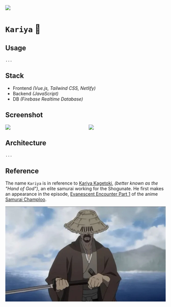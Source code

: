 [![](https://img.shields.io/badge/kariya_1.0.0-build-passing)](https://github.com/gongahkia/kariya/releases/tag/1.0.0)

# `Kariya` 🌻

## Usage

```console
...
```

## Stack

* Frontend *(Vue.js, Tailwind CSS, Netlify)*
* Backend *(JavaScript)*
* DB *(Firebase Realtime Database)*

## Screenshot

<div style="display: flex; justify-content: space-between;">
  <img src="./asset/reference/pdf.png" width="48%">
  <img src="./asset/reference/image.png" width="48%">
</div>

## Architecture

```mermaid
...
```

## Reference

The name `Kariya` is in reference to [Kariya Kagetoki](https://champloo.fandom.com/wiki/Kariya_Kagetoki), *(better known as the "Hand of God")*, an elite samurai working for the Shogunate. He first makes an appearance in the episode, [Evanescent Encounter Part 1](https://champloo.fandom.com/wiki/Evanescent_Encounter_(Part_1)) of the anime [Samurai Champloo](https://champloo.fandom.com/wiki/Samurai_Champloo_Wiki).


![](./asset/logo/kariya.webp)